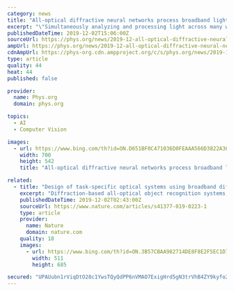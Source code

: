 ```yaml
---
category: news
title: "All-optical diffractive neural networks process broadband light"
excerpt: "\"Simultaneously analyzing and processing light across many wavelengths present unique opportunities to enhance the inference and generalization capabilities of diffractive optical networks to perform machine learning tasks such as all-optical object recognition, as well as to design deterministic and task-specific optical components, expanding ..."
publishedDateTime: 2019-12-02T15:06:00Z
sourceUrl: https://phys.org/news/2019-12-all-optical-diffractive-neural-networks-broadband.html
ampUrl: https://phys.org/news/2019-12-all-optical-diffractive-neural-networks-broadband.amp
cdnAmpUrl: https://phys-org.cdn.ampproject.org/c/s/phys.org/news/2019-12-all-optical-diffractive-neural-networks-broadband.amp
type: article
quality: 44
heat: 44
published: false

provider:
  name: Phys.org
  domain: phys.org

topics:
  - AI
  - Computer Vision

images:
  - url: https://www.bing.com/th?id=ON.D651BF0C471036D0FEAAA566D3822A36
    width: 700
    height: 542
    title: "All-optical diffractive neural networks process broadband light"

related:
  - title: "Design of task-specific optical systems using broadband diffractive neural networks"
    excerpt: "Diffraction-based all-optical object recognition systems, designed through this framework and fabricated by 3D printing, have been reported to recognize hand-written digits and fashion products, demonstrating all-optical inference and generalization to sub-classes of data. These previous diffractive approaches employed monochromatic coherent ..."
    publishedDateTime: 2019-12-02T02:43:00Z
    sourceUrl: https://www.nature.com/articles/s41377-019-0223-1
    type: article
    provider:
      name: Nature
      domain: nature.com
    quality: 18
    images:
      - url: https://www.bing.com/th?id=ON.3B57CBAA982714DE8F8E2F5EC1D788C4
        width: 511
        height: 685

secured: "UPAUubn1rViqDtO28c1YwsTQyQdPP6nVMAO7ExigHrd5gN3trVhB4ZY9kyfo2nDsSZWX0X5oVlF3GdD4Ai1DUtfoWIIfTcue3uzgcP6jot+oyC8wATc5dAXcGy6a8ytER0G+3lbBuh8k2eviqeCUHzuLmNitTOzwG848QcSHP8YAMcmcMOeFGKlSosDteaR/+Ubp19F6cCgC8//IvJ9vNYG+vwk4nx55s9/3oE6BQ8Oeiwhxl8tHzZEU9QUPQHdsi1i05vuwAJrr4XAWDIm9sw==;S7brwabEzrd4CMQlxaxuMQ=="
---
```


